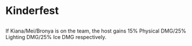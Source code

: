 # Kinderfest

## 

If Kiana/Mei/Bronya is on the team, the host gains 15% Physical DMG/25% Lighting DMG/25% Ice DMG respectively.
